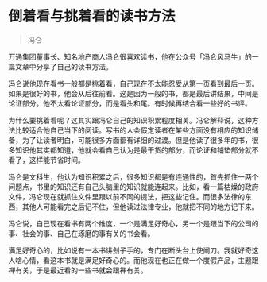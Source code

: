 # 倒着看与挑着看的读书方法

> 冯仑

万通集团董事长、知名地产商人冯仑很喜欢读书，他在公众号「冯仑风马牛」的一篇文章中分享了自己的读书方法。

冯仑说他现在看书一般都是挑着看，自己现在不太能忍受从第一页看到最后一页。如果是很好的书，他会从后往前看。这是因为一般的书，都是最后讲结果，中间是论证部分。他不太看论证部分，而是看头和尾。有时候再结合看一些好的书评。

为什么要挑着看呢？这其实跟冯仑自己的知识积累程度相关。冯仑解释说，这种方法比较适合他自己当下的阅读。写书的人会假定读者在某些方面没有相应的知识储备，为了让读者明白，可能很多方面都有详细的过渡。但是他读了很多年的书，很多知识他其实都知道，他就会看自己认为是最干货的部分，而论证和铺垫部分就不看了，这样能节省时间。

冯仑是文科生，他认为知识积累之后，很多知识都是有连通性的，首先抓住一两个问题点，书里的知识还有自己头脑里的知识就能连起来。比如，看一篇枯燥的政府文件，冯仑现在就抓住文件里跟以前不同的提法，把这些记住。而很多法律的东西，其他人可能看完之后记不住，但他读过法律专业，他就把不同的地方记下来。

冯仑说，自己现在看书有两个维度，一个是满足好奇心，另一个是跟当下的公司的事、社会的事、自己在琢磨的事有关的书会看。

满足好奇心的，比如说有一本书讲刽子手的，专门在断头台上使闸刀。我就好奇这人啥心情，看这本书就是满足好奇心的。而他现在也正在做一个度假产品，主题跟禅有关，于是最近看的一些书就会跟禅有关。

